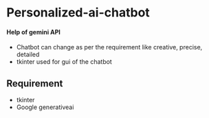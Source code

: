 # Personalized-ai-chatbot

#### Help of gemini API

- Chatbot can change as per the requirement like creative, precise, detailed
- tkinter used for gui of the chatbot

## Requirement
- tkinter
- Google generativeai 
